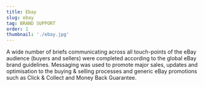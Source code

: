```yaml
---
title: Ebay
slug: ebay
tag: BRAND SUPPORT
order: 1
thumbnail: './ebay.jpg'
---
```


A wide number of briefs communicating across all touch-points of the eBay audience (buyers and sellers) were completed according to the global eBay brand guidelines. Messaging was used to promote major sales, updates and optimisation to the buying & selling processes and generic eBay promotions such as Click & Collect and Money Back Guarantee.
